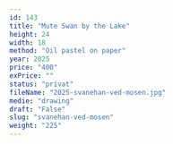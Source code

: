 ```yaml
---
id: 143
title: "Mute Swan by the Lake"
height: 24
width: 18
method: "Oil pastel on paper"
year: 2025
price: "400"
exPrice: ""
status: "privat"
fileName: "2025-svanehan-ved-mosen.jpg"
medie: "drawing"
draft: "False"
slug: "svanehan-ved-mosen"
weight: "225"
---
```

